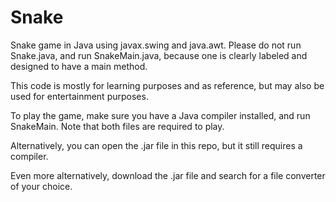 # Snake
Snake game in Java using javax.swing and java.awt.
Please do not run Snake.java, and run SnakeMain.java, because one is clearly labeled and designed to have a main method.

This code is mostly for learning purposes and as reference, but may also be used for entertainment purposes. 

To play the game, make sure you have a Java compiler installed, and run SnakeMain. Note that both files are required to play.

Alternatively, you can open the .jar file in this repo, but it still requires a compiler.

Even more alternatively, download the .jar file and search for a file converter of your choice.
